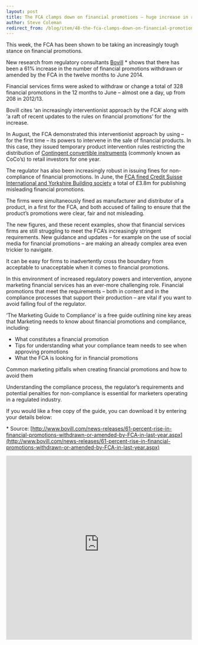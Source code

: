 ```yaml
---
layout: post
title: The FCA clamps down on financial promotions – huge increase in regulator’s interventions 
author: Steve Coleman
redirect_from: /blog/item/48-the-fca-clamps-down-on-financial-promotions-huge-increase-in-regulator-s-interventions/
---
```

This week, the FCA has been shown to be taking an increasingly tough stance on
financial promotions.

New research from regulatory consultants
[Bovill](http://www.bovill.com/news-releases/61-percent-rise-in-financial-promotions-withdrawn-or-amended-by-FCA-in-last-year.aspx)
\* shows that there has been a 61% increase in the number of financial
promotions withdrawn or amended by the FCA in the twelve months to June 2014.
<!--more-->
Financial services firms were asked to withdraw or change a total of 328
financial promotions in the 12 months to June – almost one a day, up from 208
in 2012/13.

Bovill cites ‘an increasingly interventionist approach by the FCA’ along with
‘a raft of recent updates to the rules on financial promotions’ for the
increase.

In August, the FCA demonstrated this interventionist approach by using – for
the first time – its powers to intervene in the sale of financial products. In
this case, they issued temporary product intervention rules restricting the
distribution of 
[Contingent convertible instruments](http://www.fca.org.uk/news/restrictions-in-relation-to-the-retail-distribution-of-contingent-convertible-instruments)
(commonly known as CoCo’s) to retail investors for one year.

The regulator has also been increasingly robust in issuing fines for
non-compliance of financial promotions. In June, the 
[FCA fined Credit Suisse International and Yorkshire Building society](http://www.fca.org.uk/news/fca-fines-credit-suisse-and-yorkshire-building-society-for-financial-promotions-failures)
a total of £3.8m for publishing misleading financial promotions.

The firms were simultaneously fined as manufacturer and distributor of a
product, in a first for the FCA, and both accused of failing to ensure that the
product’s promotions were clear, fair and not misleading.

The new figures, and these recent examples, show that financial services firms
are still struggling to meet the FCA’s increasingly stringent requirements. New
guidance and updates – for example on the use of social media for financial
promotions – are making an already complex area even trickier to navigate.

It can be easy for firms to inadvertently cross the boundary from acceptable to
unacceptable when it comes to financial promotions.

In this environment of increased regulatory powers and intervention, anyone
marketing financial services has an ever-more challenging role. Financial
promotions that meet the requirements – both in content and in the compliance
processes that support their production – are vital if you want to avoid
falling foul of the regulator.

‘The Marketing Guide to Compliance’ is a free guide outlining nine key areas
that Marketing needs to know about financial promotions and compliance,
including:

* What constitutes a financial promotion
* Tips for understanding what your compliance team needs to see when approving
  promotions
* What the FCA is looking for in financial promotions

Common marketing pitfalls when creating financial promotions and how to avoid
them

Understanding the compliance process, the regulator’s requirements and
potential penalties for non-compliance is essential for marketers operating in
a regulated industry.

If you would like a free copy of the guide, you can download it by entering
your details below:

\* Source: [http://www.bovill.com/news-releases/61-percent-rise-in-financial-promotions-withdrawn-or-amended-by-FCA-in-last-year.aspx](http://www.bovill.com/news-releases/61-percent-rise-in-financial-promotions-withdrawn-or-amended-by-FCA-in-last-year.aspx)

<iframe style="border: 0;" src="http://analytics.clickdimensions.com/perivancouk-ack2m/pages/mv6ppekreeoznidz2oo6a.html" frameborder="0" width="100%" height="500px"></iframe>
